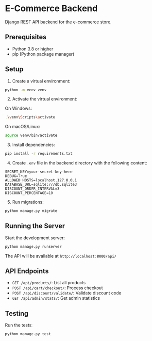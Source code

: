 # E-Commerce Backend

Django REST API backend for the e-commerce store.

## Prerequisites

- Python 3.8 or higher
- pip (Python package manager)

## Setup

1. Create a virtual environment:
```bash
python -m venv venv
```

2. Activate the virtual environment:

On Windows:
```bash
.\venv\Scripts\activate
```

On macOS/Linux:
```bash
source venv/bin/activate
```

3. Install dependencies:
```bash
pip install -r requirements.txt
```

4. Create `.env` file in the backend directory with the following content:
```
SECRET_KEY=your-secret-key-here
DEBUG=True
ALLOWED_HOSTS=localhost,127.0.0.1
DATABASE_URL=sqlite:///db.sqlite3
DISCOUNT_ORDER_INTERVAL=3
DISCOUNT_PERCENTAGE=10
```

5. Run migrations:
```bash
python manage.py migrate
```


## Running the Server

Start the development server:
```bash
python manage.py runserver
```

The API will be available at `http://localhost:8000/api/`

## API Endpoints

- `GET /api/products/`: List all products
- `POST /api/cart/checkout/`: Process checkout
- `POST /api/discount/validate/`: Validate discount code
- `GET /api/admin/stats/`: Get admin statistics

## Testing

Run the tests:
```bash
python manage.py test
```